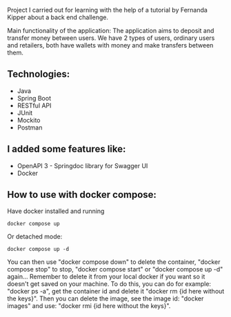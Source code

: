 Project I carried out for learning with the help of a tutorial by Fernanda Kipper about a back end challenge.

Main functionality of the application: The application aims to deposit and transfer money between users. We have 2 types of users, ordinary users and retailers, both have wallets with money and make transfers between them.

## Technologies:
* Java
* Spring Boot
* RESTful API
* JUnit
* Mockito
* Postman

## I added some features like:
* OpenAPI 3 - Springdoc library for Swagger UI
* Docker

## How to use with docker compose:
Have docker installed and running
```
docker compose up
```
Or detached mode:
```
docker compose up -d
```
You can then use "docker compose down" to delete the container, "docker compose stop" to stop, "docker compose start" or "docker compose up -d" again... Remember to delete it from your local docker if you want so it doesn't get saved on your machine. To do this, you can do for example: "docker ps -a", get the container id and delete it "docker rm {id here without the keys}". Then you can delete the image, see the image id: "docker images" and use: "docker rmi {id here without the keys}".
